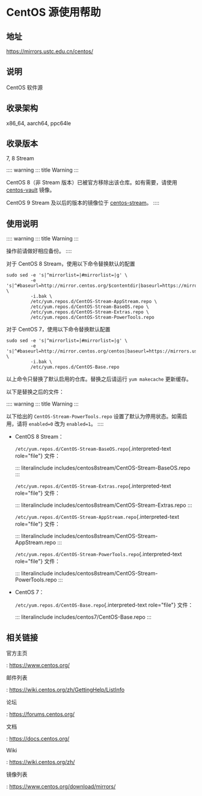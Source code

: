 # CentOS 源使用帮助

## 地址

<https://mirrors.ustc.edu.cn/centos/>

## 说明

CentOS 软件源

## 收录架构

x86_64, aarch64, ppc64le

## 收录版本

7, 8 Stream

:::: warning
::: title
Warning
:::

CentOS 8（非 Stream 版本）已被官方移除出该仓库。如有需要，请使用
[centos-vault](https://mirrors.ustc.edu.cn/centos-vault/) 镜像。

CentOS 9 Stream 及以后的版本的镜像位于
[centos-stream](https://mirrors.ustc.edu.cn/centos-stream/)。
::::

## 使用说明

:::: warning
::: title
Warning
:::

操作前请做好相应备份。
::::

对于 CentOS 8 Stream，使用以下命令替换默认的配置

    sudo sed -e 's|^mirrorlist=|#mirrorlist=|g' \
             -e 's|^#baseurl=http://mirror.centos.org/$contentdir|baseurl=https://mirrors.ustc.edu.cn/centos|g' \
             -i.bak \
             /etc/yum.repos.d/CentOS-Stream-AppStream.repo \
             /etc/yum.repos.d/CentOS-Stream-BaseOS.repo \
             /etc/yum.repos.d/CentOS-Stream-Extras.repo \
             /etc/yum.repos.d/CentOS-Stream-PowerTools.repo

对于 CentOS 7，使用以下命令替换默认配置

    sudo sed -e 's|^mirrorlist=|#mirrorlist=|g' \
             -e 's|^#baseurl=http://mirror.centos.org/centos|baseurl=https://mirrors.ustc.edu.cn/centos|g' \
             -i.bak \
             /etc/yum.repos.d/CentOS-Base.repo

以上命令只替换了默认启用的仓库。替换之后请运行 `yum makecache`
更新缓存。

以下是替换之后的文件：

:::: warning
::: title
Warning
:::

以下给出的 `CentOS-Stream-PowerTools.repo`
设置了默认为停用状态。如需启用，请将 `enabled=0` 改为 `enabled=1`。
::::

-   CentOS 8 Stream：

    `/etc/yum.repos.d/CentOS-Stream-BaseOS.repo`{.interpreted-text
    role="file"} 文件：

    ::: literalinclude
    includes/centos8stream/CentOS-Stream-BaseOS.repo
    :::

    `/etc/yum.repos.d/CentOS-Stream-Extras.repo`{.interpreted-text
    role="file"} 文件：

    ::: literalinclude
    includes/centos8stream/CentOS-Stream-Extras.repo
    :::

    `/etc/yum.repos.d/CentOS-Stream-AppStream.repo`{.interpreted-text
    role="file"} 文件：

    ::: literalinclude
    includes/centos8stream/CentOS-Stream-AppStream.repo
    :::

    `/etc/yum.repos.d/CentOS-Stream-PowerTools.repo`{.interpreted-text
    role="file"} 文件：

    ::: literalinclude
    includes/centos8stream/CentOS-Stream-PowerTools.repo
    :::

-   CentOS 7：

    `/etc/yum.repos.d/CentOS-Base.repo`{.interpreted-text role="file"}
    文件：

    ::: literalinclude
    includes/centos7/CentOS-Base.repo
    :::

## 相关链接

官方主页

:   <https://www.centos.org/>

邮件列表

:   <https://wiki.centos.org/zh/GettingHelp/ListInfo>

论坛

:   <https://forums.centos.org/>

文档

:   <https://docs.centos.org/>

Wiki

:   <https://wiki.centos.org/zh/>

镜像列表

:   <https://www.centos.org/download/mirrors/>
